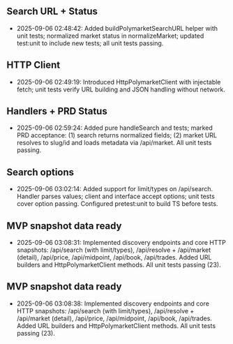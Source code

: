 ## Search URL + Status

- 2025-09-06 02:48:42: Added buildPolymarketSearchURL helper with unit tests; normalized market status in normalizeMarket; updated test:unit to include new tests; all unit tests passing.

## HTTP Client

- 2025-09-06 02:49:19: Introduced HttpPolymarketClient with injectable fetch; unit tests verify URL building and JSON handling without network.

## Handlers + PRD Status

- 2025-09-06 02:59:24: Added pure handleSearch and tests; marked PRD acceptance: (1) search returns normalized fields; (2) market URL resolves to slug/id and loads metadata via /api/market. All unit tests passing.

## Search options

- 2025-09-06 03:02:14: Added support for limit/types on /api/search. Handler parses values; client and interface accept options; unit tests cover option passing. Configured pretest:unit to build TS before tests.

## MVP snapshot data ready

- 2025-09-06 03:08:31: Implemented discovery endpoints and core HTTP snapshots: /api/search (with limit/types), /api/resolve + /api/market (detail), /api/price, /api/midpoint, /api/book, /api/trades. Added URL builders and HttpPolymarketClient methods. All unit tests passing (23).

## MVP snapshot data ready

- 2025-09-06 03:08:38: Implemented discovery endpoints and core HTTP snapshots: /api/search (with limit/types), /api/resolve + /api/market (detail), /api/price, /api/midpoint, /api/book, /api/trades. Added URL builders and HttpPolymarketClient methods. All unit tests passing (23).

